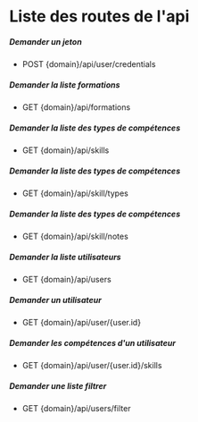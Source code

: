 # Liste des routes de l'api

##### Demander un jeton
* POST {domain}/api/user/credentials

##### Demander la liste formations
* GET {domain}/api/formations

##### Demander la liste des types de compétences
* GET {domain}/api/skills

##### Demander la liste des types de compétences
* GET {domain}/api/skill/types

##### Demander la liste des types de compétences
* GET {domain}/api/skill/notes

##### Demander la liste utilisateurs
* GET {domain}/api/users

##### Demander un utilisateur
* GET {domain}/api/user/{user.id}

##### Demander les compétences d'un utilisateur
* GET {domain}/api/user/{user.id}/skills

##### Demander une liste filtrer
* GET {domain}/api/users/filter


